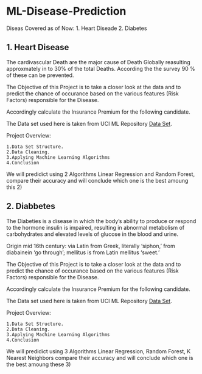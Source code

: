 # ML-Disease-Prediction
Diseas Covered as of Now:
        1. Heart Diseade
        2. Diabetes
        
## 1. Heart Disease

The cardivascular Death are the major cause of Death Globally reasulting approxmately in to 30% of the total Deaths. According the the survey 90 % of these can be prevented.

The Objective of this Project is to take a closer look at the data and to predict the chance of occurance based on the various features (Risk Factors) responsible for the Disease.

Accordingly calculate the Insurance Premium for the following candidate.

The Data set used here is taken from UCI ML Repository [Data Set](http://archive.ics.uci.edu/ml/datasets/Heart+Disease).

Project Overview:

    1.Data Set Structure.
    2.Data Cleaning.
    3.Applying Machine Learning Algorithms
    4.Conclusion
    
We will predidict using 2 Algorithms Linear Regression and Random Forest, compare their accuracy and will conclude which one is the best amoung this 2)

## 2. Diabbetes

The Diabeties is a disease in which the body’s ability to produce or respond to the hormone insulin is impaired, resulting in abnormal metabolism of carbohydrates and elevated levels of glucose in the blood and urine.

Origin mid 16th century: via Latin from Greek, literally ‘siphon,’ from diabainein ‘go through’; mellitus is from Latin mellitus ‘sweet.’

The Objective of this Project is to take a closer look at the data and to predict the chance of occurance based on the various features (Risk Factors) responsible for the Disease.

Accordingly calculate the Insurance Premium for the following candidate.

The Data set used here is taken from UCI ML Repository [Data Set](http://archive.ics.uci.edu/ml/datasets/).

Project Overview:

    1.Data Set Structure.
    2.Data Cleaning.
    3.Applying Machine Learning Algorithms
    4.Conclusion

We will predidict using 3 Algorithms Linear Regression, Random Forest, K Nearest Neighbors compare their accuracy and will conclude which one is the best amoung these 3)

